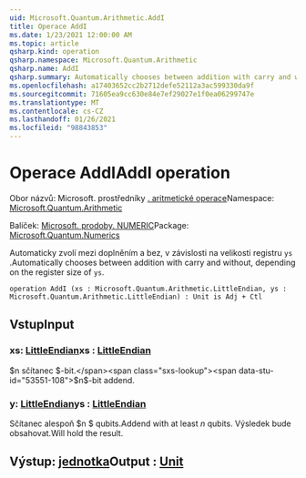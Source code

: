 ```yaml
---
uid: Microsoft.Quantum.Arithmetic.AddI
title: Operace AddI
ms.date: 1/23/2021 12:00:00 AM
ms.topic: article
qsharp.kind: operation
qsharp.namespace: Microsoft.Quantum.Arithmetic
qsharp.name: AddI
qsharp.summary: Automatically chooses between addition with carry and without, depending on the register size of `ys`.
ms.openlocfilehash: a17403652cc2b2712defe52112a3ac599330da9f
ms.sourcegitcommit: 71605ea9cc630e84e7ef29027e1f0ea06299747e
ms.translationtype: MT
ms.contentlocale: cs-CZ
ms.lasthandoff: 01/26/2021
ms.locfileid: "98843853"
---
```

# <a name="addi-operation"></a><span data-ttu-id="53551-102">Operace AddI</span><span class="sxs-lookup"><span data-stu-id="53551-102">AddI operation</span></span>

<span data-ttu-id="53551-103">Obor názvů: Microsoft. prostředníky [. aritmetické operace](xref:Microsoft.Quantum.Arithmetic)</span><span class="sxs-lookup"><span data-stu-id="53551-103">Namespace: [Microsoft.Quantum.Arithmetic](xref:Microsoft.Quantum.Arithmetic)</span></span>

<span data-ttu-id="53551-104">Balíček: [Microsoft. prodoby. NUMERIC](https://nuget.org/packages/Microsoft.Quantum.Numerics)</span><span class="sxs-lookup"><span data-stu-id="53551-104">Package: [Microsoft.Quantum.Numerics](https://nuget.org/packages/Microsoft.Quantum.Numerics)</span></span>


<span data-ttu-id="53551-105">Automaticky zvolí mezi doplněním a bez, v závislosti na velikosti registru `ys` .</span><span class="sxs-lookup"><span data-stu-id="53551-105">Automatically chooses between addition with carry and without, depending on the register size of `ys`.</span></span>

```qsharp
operation AddI (xs : Microsoft.Quantum.Arithmetic.LittleEndian, ys : Microsoft.Quantum.Arithmetic.LittleEndian) : Unit is Adj + Ctl
```


## <a name="input"></a><span data-ttu-id="53551-106">Vstup</span><span class="sxs-lookup"><span data-stu-id="53551-106">Input</span></span>

### <a name="xs--littleendian"></a><span data-ttu-id="53551-107">xs: [LittleEndian](xref:Microsoft.Quantum.Arithmetic.LittleEndian)</span><span class="sxs-lookup"><span data-stu-id="53551-107">xs : [LittleEndian](xref:Microsoft.Quantum.Arithmetic.LittleEndian)</span></span>

<span data-ttu-id="53551-108">$n sčítanec $-bit.</span><span class="sxs-lookup"><span data-stu-id="53551-108">$n$-bit addend.</span></span>


### <a name="ys--littleendian"></a><span data-ttu-id="53551-109">y: [LittleEndian](xref:Microsoft.Quantum.Arithmetic.LittleEndian)</span><span class="sxs-lookup"><span data-stu-id="53551-109">ys : [LittleEndian](xref:Microsoft.Quantum.Arithmetic.LittleEndian)</span></span>

<span data-ttu-id="53551-110">Sčítanec alespoň $n $ qubits.</span><span class="sxs-lookup"><span data-stu-id="53551-110">Addend with at least $n$ qubits.</span></span> <span data-ttu-id="53551-111">Výsledek bude obsahovat.</span><span class="sxs-lookup"><span data-stu-id="53551-111">Will hold the result.</span></span>



## <a name="output--unit"></a><span data-ttu-id="53551-112">Výstup: [jednotka](xref:microsoft.quantum.lang-ref.unit)</span><span class="sxs-lookup"><span data-stu-id="53551-112">Output : [Unit](xref:microsoft.quantum.lang-ref.unit)</span></span>

